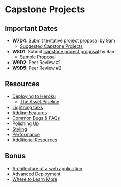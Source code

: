 # Capstone Projects

## Important Dates
  * **W7D4**: Submit [tentative project proposal][tentative-proposal] by 9am
    * [Suggested Capstone Projects][good-projects]
  * **W8D1**: Submit [capstone project proposal][project-proposals] by 9am
    * [Sample Proposal][sample-proposal]
  * **W9D2**: Peer Review #1
  * **W9D5**: Peer Review #2

[tentative-proposal]: project-proposals/tentative-project-proposal.md
[good-projects]: project-proposals/projects-to-clone.md
[project-proposals]: project-proposals/capstone-project-proposal.md
[sample-proposal]: https://github.com/appacademy/sample-project-proposal
[capstone-check]: readings/capstone-checklist.md

## Resources
  * [Deploying to Heroku][heroku-deployment]
    * [The Asset Pipeline][asset-pipeline]
  * [Lightning talks][lightning-talks]
  * [Adding Features][adding-features]
  * [Common Bugs & FAQs][common-bugs]
  * [Polishing Up][polishing-up]
  * [Styling][styling]
  * [Performance][performance]
  * [Additional Resources][resources]

[heroku-deployment]: readings/heroku-deployment.md
[asset-pipeline]: readings/asset-pipeline.md
[lightning-talks]: readings/lightning_talks.md
[common-bugs]: readings/common_bugs.md
[adding-features]: readings/adding_features.md
[polishing-up]: readings/polishing_up.md
[styling]: readings/styling.md
[performance]: readings/performance.md
[resources]: readings/resources.md

## Bonus

* [Architecture of a web application][web-app-architecture]
* [Advanced Deployment][adv-deploy]
* [Where to Learn More][learn-more]

[web-app-architecture]: readings/web_app_architecture.md
[adv-deploy]: readings/advanced_deployment.md
[learn-more]: readings/learn_more.md

